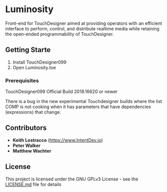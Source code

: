 # Luminosity

Front-end for TouchDesigner aimed at providing operators with an efficient interface to perform, control, and distribute realtime media while retaining the open-ended programmability of TouchDesigner.

## Getting Starte

1. Install TouchDesigner099
2. Open Luminosity.toe


### Prerequisites

TouchDesigner099 Official Build 2018.16620 or newer

There is a bug in the new experimental Touchdesigner builds where the list COMP is not cooking when it has parameters that have dependencies (expressions) that change.


## Contributors

* **Keith Lostracco** (https://www.IntentDev.io)
* **Peter Walker** 
* **Matthew Wachter** 

## License

This project is licensed under the GNU GPLv3 License - see the [LICENSE.md](LICENSE.md) file for details



